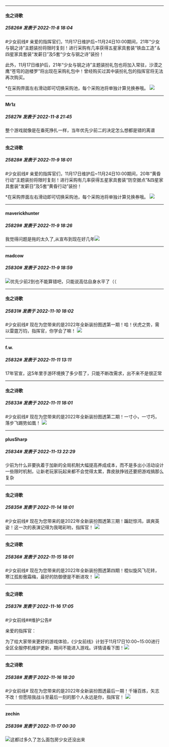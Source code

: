 

*****

####  虫之诗歌  
##### 25826#       发表于 2022-11-8 18:04

#少女前线# 亲爱的指挥官们，11月17日维护后~11月24日10:00期间，21年“少女与钢之诗”主题装扮将限时复刻！进行采购有几率获得五星家具套装“铁血工造”＆四星家具套装“发薪日”及5套“少女与钢之诗”装扮！

此外，11月17日维护后，21年“少女与钢之诗”主题装扮礼包也将加入常驻，沙漠之鹰“苍穹的迦楼罗”将出现在采购礼包中！曾经购买过其中装扮礼包的指挥官将无法再次购买。

*在采购界面左右滑动即可切换采购池，每个采购池将单独计算兑换券哦。
<img src="http://wx4.sinaimg.cn/mw1024/0067Lrddgy1h7xox7ckopj30sg0f40yr.jpg" referrerpolicy="no-referrer">



*****

####  Mr1z  
##### 25827#       发表于 2022-11-8 21:45

整个游戏就像是在垂死挣扎一样，当年优先少前二的决定怎么想都是错的离谱



*****

####  虫之诗歌  
##### 25828#       发表于 2022-11-9 18:01

#少女前线# 亲爱的指挥官们，11月17日维护后~11月24日10:00期间，20年“黄昏行动”主题装扮将限时复刻！进行采购有几率获得五星家具套装“防空据点”&amp;四星家具套装“发薪日”及5套“黄昏行动”装扮！

*在采购界面左右滑动即可切换采购池，每个采购池将单独计算兑换券哦。
<img src="http://wx2.sinaimg.cn/mw1024/0067Lrddgy1h7yxtdo0ltj30sg0f4ag0.jpg" referrerpolicy="no-referrer">



*****

####  maverickhunter  
##### 25829#       发表于 2022-11-9 18:26

我觉得问题是拖的太久了,从宣布到现在好几年<img src="https://static.saraba1st.com/image/smiley/face2017/008.png" referrerpolicy="no-referrer">



*****

####  madcow  
##### 25830#       发表于 2022-11-9 18:59

<img src="https://static.saraba1st.com/image/smiley/face2017/004.gif" referrerpolicy="no-referrer">优先少前2到也不能算错吧，只能说高估自身水平了（（



*****

####  虫之诗歌  
##### 25831#       发表于 2022-11-10 18:02

#少女前线# 现在为您带来的是2022年全新装扮图透第一期！哈！伏虎之势，需以雷霆万钧，指挥官，你学会了嘛！
<img src="http://wx3.sinaimg.cn/mw1024/0067Lrddgy1h800d1vh8hj30dw0dwjsq.jpg" referrerpolicy="no-referrer">

*****

####  f.w.  
##### 25832#       发表于 2022-11-11 13:11

17年官宣，这5年里手游环境换了多少茬了，只能不断改需求，出不来不是很正常

*****

####  虫之诗歌  
##### 25833#       发表于 2022-11-11 18:01

#少女前线# 现在为您带来的是2022年全新装扮图透第二期！一寸小，一寸巧，落步飞踢势如凰！
<img src="http://wx2.sinaimg.cn/mw1024/0067Lrddgy1h815kx6xr1j30dw0dwmyf.jpg" referrerpolicy="no-referrer">



*****

####  plusSharp  
##### 25834#       发表于 2022-11-13 22:29

少前为什么非要执着于加新的全局机制大幅提高养成成本，而不是多出小活动设计一些限时机制，让新老玩家玩起来都不会觉得太累，靠皮肤挣钱还要把游戏搞那么复杂



*****

####  虫之诗歌  
##### 25835#       发表于 2022-11-14 18:01

#少女前线# 现在为您带来的是2022年全新装扮图透第三期！蹁跹惊鸿，飒爽英姿！这一次的表演记得为我喝彩哟，指挥官！
<img src="http://wx2.sinaimg.cn/mw1024/0067Lrddgy1h84on250o8j30dw0dwmyf.jpg" referrerpolicy="no-referrer">



*****

####  虫之诗歌  
##### 25836#       发表于 2022-11-15 18:01

 #少女前线# 现在为您带来的是2022年全新装扮图透第四期！棍似旋风飞花转，寒江孤影傲霜梅，最好的防御便是不断进攻！
<img src="http://wx3.sinaimg.cn/mw1024/0067Lrddgy1h85ysyw5bdj30dw0dwabl.jpg" referrerpolicy="no-referrer">



*****

####  虫之诗歌  
##### 25837#       发表于 2022-11-16 17:05

#少女前线##维护公告#

亲爱的指挥官：

为了给大家带来更好的游戏体验，《少女前线》计划于11月17日10:00~15:00进行全区全服停机维护更新，期间不能进入游戏。详情请看下图！ ​​​​ 
<img src="http://wx4.sinaimg.cn/mw1024/0067Lrddgy1h86yt16di2j30p03kctyi.jpg" referrerpolicy="no-referrer">



*****

####  虫之诗歌  
##### 25838#       发表于 2022-11-16 18:20

 #少女前线# 现在为您带来的是2022年全新装扮图透最后一期！千锤百炼，矢志不改！但愿陪我战斗至最后一刻的那个人永远是你，指挥官！
<img src="http://wx4.sinaimg.cn/mw1024/0067Lrddgy1h874k70hw1j30dw0dwjse.jpg" referrerpolicy="no-referrer">



*****

####  zechin  
##### 25839#       发表于 2022-11-17 00:30

<img src="https://static.saraba1st.com/image/smiley/face2017/004.gif" referrerpolicy="no-referrer">这都过多久了怎么面包房少女还没出来

